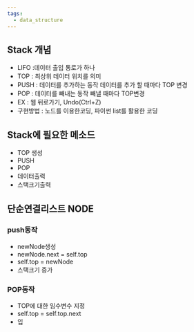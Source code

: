 ```yaml
---
tags:
  - data_structure
---
```

## Stack 개념
- LIFO :데이터 출입 통로가 하나
- TOP : 최상위 데이터 위치를 의미
- PUSH : 데이터를 추가하는 동작 데이터를 추가 할 때마다 TOP 변경
- POP : 데이터를 빼내는 동작 빼낼 때마다 TOP변경
- EX : 웹 뒤로가기, Undo(Ctrl+Z)
- 구현방법 : 노드를 이용한코딩, 파이썬 list를 활용한 코딩
## Stack에 필요한 메소드
- TOP 생성
- PUSH
- POP
- 데이터출력
- 스택크기출력
## 단순연결리스트 NODE
### push동작
- newNode생성
- newNode.next = self.top
- self.top = newNode
- 스택크기 증가
### POP동작
- TOP에 대한 임수변수 지정
- self.top = self.top.next
- 입
